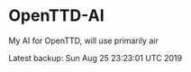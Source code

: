 # OpenTTD-AI
My AI for OpenTTD, will use primarily air

Latest backup: Sun Aug 25 23:23:01 UTC 2019
